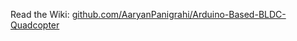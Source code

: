 Read the Wiki: [github.com/AaryanPanigrahi/Arduino-Based-BLDC-Quadcopter](https://github.com/AaryanPanigrahi/Arduino-Based-BLDC-Quadcopter/wiki/Arduino%E2%80%90Based%E2%80%90BLDC%E2%80%90Quadcopter)
